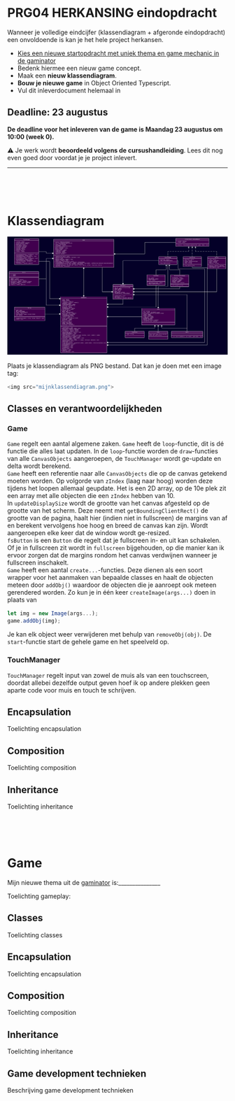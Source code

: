 # PRG04 HERKANSING eindopdracht 

Wanneer je volledige eindcijfer (klassendiagram + afgeronde eindopdracht) een onvoldoende is kan je het hele project herkansen. 

- [Kies een nieuwe startopdracht met uniek thema en game mechanic in de gaminator](https://hr-cmgt.github.io/gaminator/) 
- Bedenk hiermee een nieuw game concept. 
- Maak een **nieuw klassendiagram**. 
- **Bouw je nieuwe game** in Object Oriented Typescript.
- Vul dit inleverdocument helemaal in

## Deadline: 23 augustus

**De deadline voor het inleveren van de game is Maandag 23 augustus om 10:00 (week 0).**

⚠️ Je werk wordt **beoordeeld volgens de cursushandleiding**. Lees dit nog even goed door voordat je je project inlevert.

---

<br>
<br>
<Br>

# Klassendiagram
![UML](docs/assets/readme/CCCUML.png)

Plaats je klassendiagram als PNG bestand. Dat kan je doen met een image tag:

```javascript
<img src="mijnklassendiagram.png">
```
## Classes en verantwoordelijkheden

### Game
`Game` regelt een aantal algemene zaken.
`Game` heeft de `loop`-functie, dit is dé functie die alles laat updaten. In de `loop`-functie worden de `draw`-functies van alle `CanvasObjects` aangeroepen, de `TouchManager` wordt ge-update en delta wordt berekend.<br> 
`Game` heeft een referentie naar alle `CanvasObjects` die op de canvas getekend moeten worden. Op volgorde van `zIndex` (laag naar hoog) worden deze tijdens het loopen allemaal geupdate. Het is een 2D array, op de 10e plek zit een array met alle objecten die een `zIndex` hebben van 10.<br>
In `updateDisplaySize` wordt de grootte van het canvas afgesteld op de grootte van het scherm. Deze neemt met `getBoundingClientRect()` de grootte van de pagina, haalt hier (indien niet in fullscreen) de margins van af en berekent vervolgens hoe hoog en breed de canvas kan zijn. Wordt aangeroepen elke keer dat de window wordt ge-resized.<br>
`fsButton` is een `Button` die regelt dat je fullscreen in- en uit kan schakelen. Of je in fullscreen zit wordt in `fullscreen` bijgehouden, op die manier kan ik ervoor zorgen dat de margins rondom het canvas verdwijnen wanneer je fullscreen inschakelt.<br>
`Game` heeft een aantal `create...`-functies. Deze dienen als een soort wrapper voor het aanmaken van bepaalde classes en haalt de objecten meteen door `addObj()` waardoor de objecten die je aanroept ook meteen gerendered worden. Zo kun je in één keer `createImage(args...)` doen in plaats van 
```ts
let img = new Image(args...);
game.addObj(img);
```
Je kan elk object weer verwijderen met behulp van `removeObj(obj)`.
De `start`-functie start de gehele game en het speelveld op.

### TouchManager
`TouchManager` regelt input van zowel de muis als van een touchscreen, doordat allebei dezelfde output geven hoef ik op andere plekken geen aparte code voor muis en touch te schrijven.


## Encapsulation

Toelichting encapsulation

## Composition

Toelichting composition

## Inheritance

Toelichting inheritance

<br>
<br>
<Br>

# Game

Mijn nieuwe thema uit de [gaminator](https://hr-cmgt.github.io/gaminator/) is:_______________

Toelichting gameplay:

## Classes

Toelichting classes

## Encapsulation

Toelichting encapsulation

## Composition

Toelichting composition

## Inheritance

Toelichting inheritance

## Game development technieken

Beschrijving game development technieken